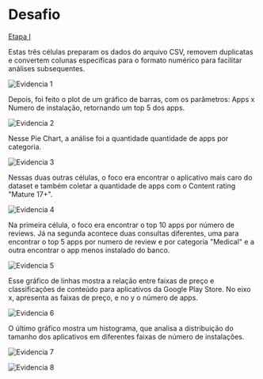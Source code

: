 # Desafio
   
  [Etapa I](etapa-1/Desafio_Sprint_3MGG.ipynb)
  
Estas três células preparam os dados do arquivo CSV, removem duplicatas e convertem colunas específicas para o formato numérico para facilitar análises subsequentes.


![Evidencia 1](../evidencias/evidencias_desafio/evde1.png)

Depois, foi feito o plot de um gráfico de barras, com os parâmetros: Apps x Numero de instalação, retornando um top 5 dos apps.

![Evidencia 2](../evidencias/evidencias_desafio/evde2.png)

Nesse Pie Chart, a análise foi a quantidade quantidade de apps por categoria.

![Evidencia 3](../evidencias/evidencias_desafio/evde3.png)

Nessas duas outras células, o foco era encontrar o aplicativo mais caro do dataset e também coletar a quantidade de apps com o Content rating "Mature 17+".

![Evidencia 4](../evidencias/evidencias_desafio/evde4.png)

Na primeira célula, o foco era encontrar o top 10 apps por número de reviews. Já na segunda acontece duas consultas diferentes, uma para encontrar o top 5 apps por numero de review e por categoria "Medical" e a outra encontrar o app menos instalado do banco.

![Evidencia 5](../evidencias/evidencias_desafio/evde5.png)

Esse gráfico de linhas mostra a relação entre faixas de preço e classificações de conteúdo para aplicativos da Google Play Store. No eixo x, apresenta as faixas de preço, e no y o número de apps.

![Evidencia 6](../evidencias/evidencias_desafio/evde6.png)

O último gráfico mostra um histograma, que analisa a distribuição do tamanho dos aplicativos em diferentes faixas de número de instalações.

![Evidencia 7](../evidencias/evidencias_desafio/evde7.png)

![Evidencia 8](../evidencias/evidencias_desafio/evde8.png)
